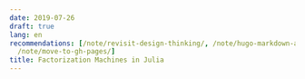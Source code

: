 ```yaml
---
date: 2019-07-26
draft: true
lang: en
recommendations: [/note/revisit-design-thinking/, /note/hugo-markdown-and-mathjax/,
  /note/move-to-gh-pages/]
title: Factorization Machines in Julia
---
```


